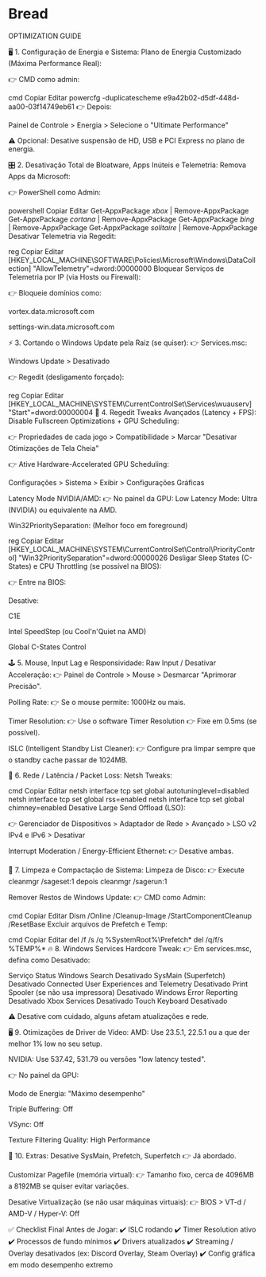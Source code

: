 # Bread

OPTIMIZATION GUIDE

🖥️ 1. Configuração de Energia e Sistema:
Plano de Energia Customizado (Máxima Performance Real):

👉 CMD como admin:

cmd
Copiar
Editar
powercfg -duplicatescheme e9a42b02-d5df-448d-aa00-03f14749eb61
👉 Depois:

Painel de Controle > Energia > Selecione o "Ultimate Performance"

⚠️ Opcional: Desative suspensão de HD, USB e PCI Express no plano de energia.

🎛️ 2. Desativação Total de Bloatware, Apps Inúteis e Telemetria:
Remova Apps da Microsoft:

👉 PowerShell como Admin:

powershell
Copiar
Editar
Get-AppxPackage *xbox* | Remove-AppxPackage
Get-AppxPackage *cortana* | Remove-AppxPackage
Get-AppxPackage *bing* | Remove-AppxPackage
Get-AppxPackage *solitaire* | Remove-AppxPackage
Desativar Telemetria via Regedit:

reg
Copiar
Editar
[HKEY_LOCAL_MACHINE\SOFTWARE\Policies\Microsoft\Windows\DataCollection]
"AllowTelemetry"=dword:00000000
Bloquear Serviços de Telemetria por IP (via Hosts ou Firewall):

👉 Bloqueie domínios como:

vortex.data.microsoft.com

settings-win.data.microsoft.com

⚡ 3. Cortando o Windows Update pela Raiz (se quiser):
👉 Services.msc:

Windows Update > Desativado

👉 Regedit (desligamento forçado):

reg
Copiar
Editar
[HKEY_LOCAL_MACHINE\SYSTEM\CurrentControlSet\Services\wuauserv]
"Start"=dword:00000004
🧬 4. Regedit Tweaks Avançados (Latency + FPS):
Disable Fullscreen Optimizations + GPU Scheduling:

👉 Propriedades de cada jogo > Compatibilidade > Marcar "Desativar Otimizações de Tela Cheia"

👉 Ative Hardware-Accelerated GPU Scheduling:

Configurações > Sistema > Exibir > Configurações Gráficas

Latency Mode NVIDIA/AMD:
👉 No painel da GPU: Low Latency Mode: Ultra (NVIDIA) ou equivalente na AMD.

Win32PrioritySeparation: (Melhor foco em foreground)

reg
Copiar
Editar
[HKEY_LOCAL_MACHINE\SYSTEM\CurrentControlSet\Control\PriorityControl]
"Win32PrioritySeparation"=dword:00000026
Desligar Sleep States (C-States) e CPU Throttling (se possível na BIOS):

👉 Entre na BIOS:

Desative:

C1E

Intel SpeedStep (ou Cool'n'Quiet na AMD)

Global C-States Control

🕹️ 5. Mouse, Input Lag e Responsividade:
Raw Input / Desativar Acceleração:
👉 Painel de Controle > Mouse > Desmarcar "Aprimorar Precisão".

Polling Rate:
👉 Se o mouse permite: 1000Hz ou mais.

Timer Resolution:
👉 Use o software Timer Resolution
👉 Fixe em 0.5ms (se possível).

ISLC (Intelligent Standby List Cleaner):
👉 Configure pra limpar sempre que o standby cache passar de 1024MB.

📡 6. Rede / Latência / Packet Loss:
Netsh Tweaks:

cmd
Copiar
Editar
netsh interface tcp set global autotuninglevel=disabled
netsh interface tcp set global rss=enabled
netsh interface tcp set global chimney=enabled
Desative Large Send Offload (LSO):

👉 Gerenciador de Dispositivos > Adaptador de Rede > Avançado > LSO v2 IPv4 e IPv6 > Desativar

Interrupt Moderation / Energy-Efficient Ethernet:
👉 Desative ambas.

🧹 7. Limpeza e Compactação de Sistema:
Limpeza de Disco:
👉 Execute cleanmgr /sageset:1 depois cleanmgr /sagerun:1

Remover Restos de Windows Update:
👉 CMD como Admin:

cmd
Copiar
Editar
Dism /Online /Cleanup-Image /StartComponentCleanup /ResetBase
Excluir arquivos de Prefetch e Temp:

cmd
Copiar
Editar
del /f /s /q %SystemRoot%\Prefetch\*
del /q/f/s %TEMP%\*
🔥 8. Windows Services Hardcore Tweak:
👉 Em services.msc, defina como Desativado:

Serviço	Status
Windows Search	Desativado
SysMain (Superfetch)	Desativado
Connected User Experiences and Telemetry	Desativado
Print Spooler (se não usa impressora)	Desativado
Windows Error Reporting	Desativado
Xbox Services	Desativado
Touch Keyboard	Desativado

⚠️ Desative com cuidado, alguns afetam atualizações e rede.

🖥️ 9. Otimizações de Driver de Vídeo:
AMD: Use 23.5.1, 22.5.1 ou a que der melhor 1% low no seu setup.

NVIDIA: Use 537.42, 531.79 ou versões "low latency tested".

👉 No painel da GPU:

Modo de Energia: "Máximo desempenho"

Triple Buffering: Off

VSync: Off

Texture Filtering Quality: High Performance

🎯 10. Extras:
Desative SysMain, Prefetch, Superfetch
👉 Já abordado.

Customizar Pagefile (memória virtual):
👉 Tamanho fixo, cerca de 4096MB a 8192MB se quiser evitar variações.

Desative Virtualização (se não usar máquinas virtuais):
👉 BIOS > VT-d / AMD-V / Hyper-V: Off

✅ Checklist Final Antes de Jogar:
✔️ ISLC rodando
✔️ Timer Resolution ativo
✔️ Processos de fundo mínimos
✔️ Drivers atualizados
✔️ Streaming / Overlay desativados (ex: Discord Overlay, Steam Overlay)
✔️ Config gráfica em modo desempenho extremo
